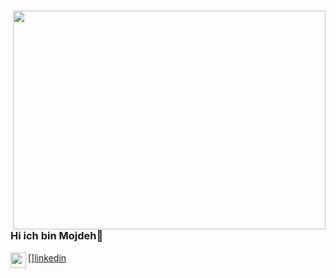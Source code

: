  # <img src="https://cdnb.artstation.com/p/assets/images/images/028/991/999/original/anna-havrylyukh-.gif?1596125112" align="right" width="500" height="350" >
### Hi ich bin Mojdeh👋



[<img width="25" src="https://unpkg.com/simple-icons@v4/icons/linkedin.svg" align="left" />][linkedin](https://www.linkedin.com/in/mojdehsaadatpour/) 
